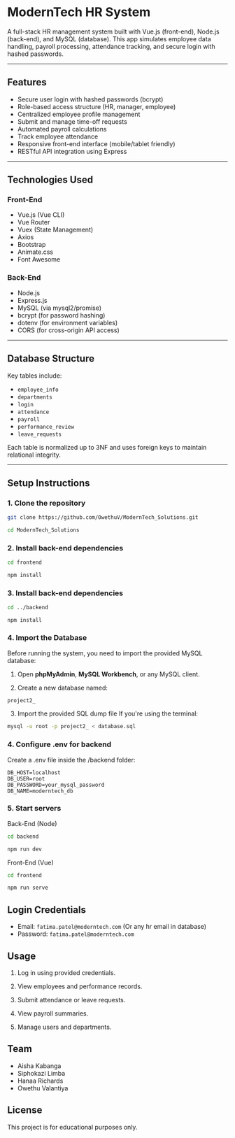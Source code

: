 # ModernTech HR System

A full-stack HR management system built with Vue.js (front-end), Node.js (back-end), and MySQL (database). This app simulates employee data handling, payroll processing, attendance tracking, and secure login with hashed passwords.

---

## Features

- Secure user login with hashed passwords (bcrypt)
- Role-based access structure (HR, manager, employee)
- Centralized employee profile management
- Submit and manage time-off requests
- Automated payroll calculations
- Track employee attendance
- Responsive front-end interface (mobile/tablet friendly)
- RESTful API integration using Express

---

## Technologies Used

### Front-End
- Vue.js (Vue CLI)
- Vue Router
- Vuex (State Management)
- Axios
- Bootstrap
- Animate.css
- Font Awesome

### Back-End
- Node.js
- Express.js
- MySQL (via mysql2/promise)
- bcrypt (for password hashing)
- dotenv (for environment variables)
- CORS (for cross-origin API access)

---

## Database Structure

Key tables include:
- `employee_info`
- `departments`
- `login`
- `attendance`
- `payroll`
- `performance_review`
- `leave_requests`

Each table is normalized up to 3NF and uses foreign keys to maintain relational integrity.

---

## Setup Instructions

### 1. Clone the repository

```bash
git clone https://github.com/OwethuV/ModernTech_Solutions.git
```
```bash
cd ModernTech_Solutions
```
### 2. Install back-end dependencies

```bash
cd frontend
```
```bash
npm install
```

### 3. Install back-end dependencies

```bash
cd ../backend
```
```
npm install
```

### 4. Import the Database
Before running the system, you need to import the provided MySQL database:

1. Open **phpMyAdmin**, **MySQL Workbench**, or any MySQL client.

2. Create a new database named:
```sql
project2_
```
3. Import the provided SQL dump file
   If you're using the terminal:
```bash
mysql -u root -p project2_ < database.sql
```

### 4. Configure .env for backend
Create a .env file inside the /backend folder:
```env
DB_HOST=localhost
DB_USER=root
DB_PASSWORD=your_mysql_password
DB_NAME=moderntech_db
```

### 5. Start servers
Back-End (Node)
```bash
cd backend
```
```bash
npm run dev
```
Front-End (Vue)
```bash
cd frontend
```
```bash
npm run serve
```

## Login Credentials
- Email: `fatima.patel@moderntech.com` (Or any hr email in database)
- Password: `fatima.patel@moderntech.com`

## Usage
1. Log in using provided credentials.

2. View employees and performance records.

3. Submit attendance or leave requests.

4. View payroll summaries.

5. Manage users and departments.

## Team
- Aisha Kabanga
- Siphokazi Limba
- Hanaa Richards
- Owethu Valantiya

## License
This project is for educational purposes only.
